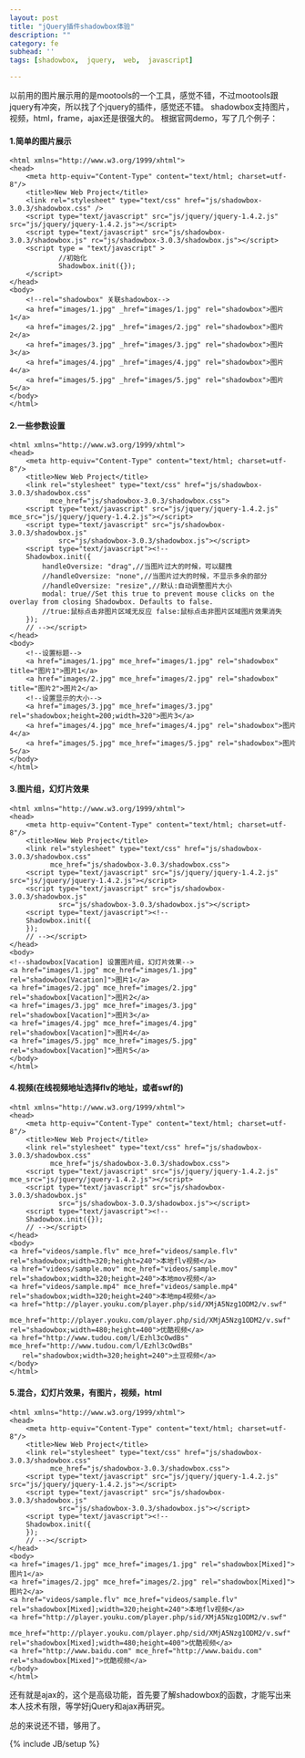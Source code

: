 ```yaml
---
layout: post
title: "jQuery插件shadowbox体验"
description: ""
category: fe
subhead: ''
tags: [shadowbox,  jquery,  web,  javascript]

---
```


以前用的图片展示用的是mootools的一个工具，感觉不错，不过mootools跟jquery有冲突，所以找了个jquery的插件，感觉还不错。
shadowbox支持图片，视频，html，frame，ajax还是很强大的。
根据官网demo，写了几个例子：

#### 1.简单的图片展示
 
    <html xmlns="http://www.w3.org/1999/xhtml">
    <head>
        <meta http-equiv="Content-Type" content="text/html; charset=utf-8"/>
        <title>New Web Project</title>
        <link rel="stylesheet" type="text/css" href="js/shadowbox-3.0.3/shadowbox.css" />
        <script type="text/javascript" src="js/jquery/jquery-1.4.2.js" src="js/jquery/jquery-1.4.2.js"></script>
        <script type="text/javascript" src="js/shadowbox-3.0.3/shadowbox.js" rc="js/shadowbox-3.0.3/shadowbox.js"></script>
        <script type = "text/javascript" >
                //初始化     
                Shadowbox.init({});
        </script>
    </head>
    <body>
        <!--rel="shadowbox" 关联shadowbox-->
        <a href="images/1.jpg" _href="images/1.jpg" rel="shadowbox">图片1</a>
        <a href="images/2.jpg" _href="images/2.jpg" rel="shadowbox">图片2</a>
        <a href="images/3.jpg" _href="images/3.jpg" rel="shadowbox">图片3</a>
        <a href="images/4.jpg" _href="images/4.jpg" rel="shadowbox">图片4</a>
        <a href="images/5.jpg" _href="images/5.jpg" rel="shadowbox">图片5</a>
    </body>
    </html> 
 
#### 2.一些参数设置

    <html xmlns="http://www.w3.org/1999/xhtml">
    <head>
        <meta http-equiv="Content-Type" content="text/html; charset=utf-8"/>
        <title>New Web Project</title>
        <link rel="stylesheet" type="text/css" href="js/shadowbox-3.0.3/shadowbox.css"
              mce_href="js/shadowbox-3.0.3/shadowbox.css">
        <script type="text/javascript" src="js/jquery/jquery-1.4.2.js" mce_src="js/jquery/jquery-1.4.2.js"></script>
        <script type="text/javascript" src="js/shadowbox-3.0.3/shadowbox.js"
                src="js/shadowbox-3.0.3/shadowbox.js"></script>
        <script type="text/javascript"><!--
        Shadowbox.init({
            handleOversize: "drag",//当图片过大的时候，可以腿拽  
            //handleOversize: "none",//当图片过大的时候，不显示多余的部分  
            //handleOversize: "resize",//默认:自动调整图片大小  
            modal: true//Set this true to prevent mouse clicks on the overlay from closing Shadowbox. Defaults to false.  
            //true:鼠标点击非图片区域无反应 false:鼠标点击非图片区域图片效果消失  
        });
        // --></script>
    </head>
    <body>
        <!--设置标题-->
        <a href="images/1.jpg" mce_href="images/1.jpg" rel="shadowbox" title="图片1">图片1</a>
        <a href="images/2.jpg" mce_href="images/2.jpg" rel="shadowbox" title="图片2">图片2</a>
        <!--设置显示的大小-->
        <a href="images/3.jpg" mce_href="images/3.jpg" rel="shadowbox;height=200;width=320">图片3</a>
        <a href="images/4.jpg" mce_href="images/4.jpg" rel="shadowbox">图片4</a>
        <a href="images/5.jpg" mce_href="images/5.jpg" rel="shadowbox">图片5</a>
    </body>
    </html> 

 
#### 3.图片组，幻灯片效果

    <html xmlns="http://www.w3.org/1999/xhtml">
    <head>
        <meta http-equiv="Content-Type" content="text/html; charset=utf-8"/>
        <title>New Web Project</title>
        <link rel="stylesheet" type="text/css" href="js/shadowbox-3.0.3/shadowbox.css"
              mce_href="js/shadowbox-3.0.3/shadowbox.css">
        <script type="text/javascript" src="js/jquery/jquery-1.4.2.js" src="js/jquery/jquery-1.4.2.js"></script>
        <script type="text/javascript" src="js/shadowbox-3.0.3/shadowbox.js"
                src="js/shadowbox-3.0.3/shadowbox.js"></script>
        <script type="text/javascript"><!--
        Shadowbox.init({
        });
        // --></script>
    </head>
    <body>
    <!--shadowbox[Vacation] 设置图片组，幻灯片效果-->
    <a href="images/1.jpg" mce_href="images/1.jpg" rel="shadowbox[Vacation]">图片1</a>
    <a href="images/2.jpg" mce_href="images/2.jpg" rel="shadowbox[Vacation]">图片2</a>
    <a href="images/3.jpg" mce_href="images/3.jpg" rel="shadowbox[Vacation]">图片3</a>
    <a href="images/4.jpg" mce_href="images/4.jpg" rel="shadowbox[Vacation]">图片4</a>
    <a href="images/5.jpg" mce_href="images/5.jpg" rel="shadowbox[Vacation]">图片5</a>
    </body>
    </html>

  
#### 4.视频(在线视频地址选择flv的地址，或者swf的)


    <html xmlns="http://www.w3.org/1999/xhtml">
    <head>
        <meta http-equiv="Content-Type" content="text/html; charset=utf-8"/>
        <title>New Web Project</title>
        <link rel="stylesheet" type="text/css" href="js/shadowbox-3.0.3/shadowbox.css"
              mce_href="js/shadowbox-3.0.3/shadowbox.css">
        <script type="text/javascript" src="js/jquery/jquery-1.4.2.js" mce_src="js/jquery/jquery-1.4.2.js"></script>
        <script type="text/javascript" src="js/shadowbox-3.0.3/shadowbox.js"
                src="js/shadowbox-3.0.3/shadowbox.js"></script>
        <script type="text/javascript"><!--
        Shadowbox.init({});
        // --></script>
    </head>
    <body>
    <a href="videos/sample.flv" mce_href="videos/sample.flv" rel="shadowbox;width=320;height=240">本地flv视频</a>
    <a href="videos/sample.mov" mce_href="videos/sample.mov" rel="shadowbox;width=320;height=240">本地mov视频</a>
    <a href="videos/sample.mp4" mce_href="videos/sample.mp4" rel="shadowbox;width=320;height=240">本地mp4视频</a>
    <a href="http://player.youku.com/player.php/sid/XMjA5Nzg1ODM2/v.swf"
       mce_href="http://player.youku.com/player.php/sid/XMjA5Nzg1ODM2/v.swf" rel="shadowbox;width=480;height=400">优酷视频</a>
    <a href="http://www.tudou.com/l/Ezhl3cOwdBs" mce_href="http://www.tudou.com/l/Ezhl3cOwdBs"
       rel="shadowbox;width=320;height=240">土豆视频</a>
    </body>
    </html>  

#### 5.混合，幻灯片效果，有图片，视频，html

    <html xmlns="http://www.w3.org/1999/xhtml">
    <head>
        <meta http-equiv="Content-Type" content="text/html; charset=utf-8"/>
        <title>New Web Project</title>
        <link rel="stylesheet" type="text/css" href="js/shadowbox-3.0.3/shadowbox.css"
              mce_href="js/shadowbox-3.0.3/shadowbox.css">
        <script type="text/javascript" src="js/jquery/jquery-1.4.2.js" src="js/jquery/jquery-1.4.2.js"></script>
        <script type="text/javascript" src="js/shadowbox-3.0.3/shadowbox.js"
                src="js/shadowbox-3.0.3/shadowbox.js"></script>
        <script type="text/javascript"><!--
        Shadowbox.init({
        });
        // --></script>
    </head>
    <body>
    <a href="images/1.jpg" mce_href="images/1.jpg" rel="shadowbox[Mixed]">图片1</a>
    <a href="images/2.jpg" mce_href="images/2.jpg" rel="shadowbox[Mixed]">图片2</a>
    <a href="videos/sample.flv" mce_href="videos/sample.flv" rel="shadowbox[Mixed];width=320;height=240">本地flv视频</a>
    <a href="http://player.youku.com/player.php/sid/XMjA5Nzg1ODM2/v.swf"
       mce_href="http://player.youku.com/player.php/sid/XMjA5Nzg1ODM2/v.swf" rel="shadowbox[Mixed];width=480;height=400">优酷视频</a>
    <a href="http://www.baidu.com" mce_href="http://www.baidu.com" rel="shadowbox[Mixed]">优酷视频</a>
    </body>
    </html>  


还有就是ajax的，这个是高级功能，首先要了解shadowbox的函数，才能写出来
本人技术有限，等学好jQuery和ajax再研究。

总的来说还不错，够用了。

{% include JB/setup %}